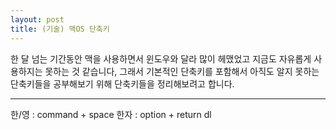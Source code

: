 ```yaml
---
layout: post
title: (기술) 맥OS 단축키
---
```


한 달 넘는 기간동안 맥을 사용하면서 윈도우와 달라 많이 헤맸었고 지금도 자유롭게 사용하지는 못하는 것 같습니다,
그래서 기본적인 단축키를 포함해서 아직도 알지 못하는 단축키들을 공부해보기 위해 단축키들을 정리해보려고 합니다.

 ---

한/영 : command + space
한자 : option + return
dl
